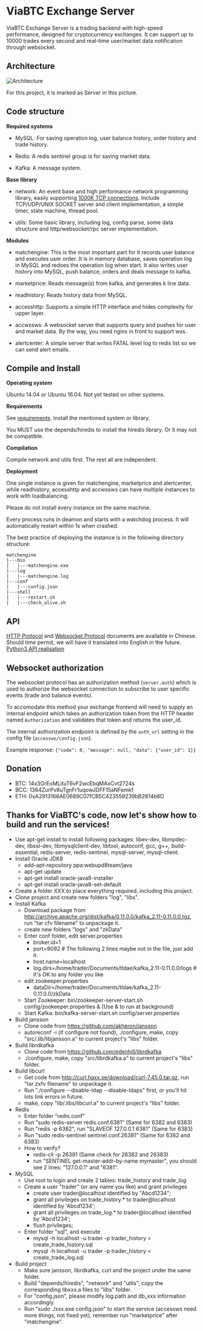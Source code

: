 # ViaBTC Exchange Server

ViaBTC Exchange Server is a trading backend with high-speed performance, designed for cryptocurrency exchanges. It can support up to 10000 trades every second and real-time user/market data notification through websocket.

## Architecture

![Architecture](https://user-images.githubusercontent.com/1209350/32476113-5ffc622a-c3b0-11e7-9755-924f17bcc167.jpeg)

For this project, it is marked as Server in this picture.

## Code structure

**Required systems**

* MySQL: For saving operation log, user balance history, order history and trade history.

* Redis: A redis sentinel group is for saving market data.

* Kafka: A message system.

**Base library**

* network: An event base and high performance network programming library, easily supporting [1000K TCP connections](http://www.kegel.com/c10k.html). Include TCP/UDP/UNIX SOCKET server and client implementation, a simple timer, state machine, thread pool. 

* utils: Some basic library, including log, config parse, some data structure and http/websocket/rpc server implementation.

**Modules**

* matchengine: This is the most important part for it records user balance and executes user order. It is in memory database, saves operation log in MySQL and redoes the operation log when start. It also writes user history into MySQL, push balance, orders and deals message to kafka.

* marketprice: Reads message(s) from kafka, and generates k line data.

* readhistory: Reads history data from MySQL.

* accesshttp: Supports a simple HTTP interface and hides complexity for upper layer.

* accwssws: A websocket server that supports query and pushes for user and market data. By the way, you need nginx in front to support wss.

* alertcenter: A simple server that writes FATAL level log to redis list so we can send alert emails.

## Compile and Install

**Operating system**

Ubuntu 14.04 or Ubuntu 16.04. Not yet tested on other systems.

**Requirements**

See [requirements](https://github.com/viabtc/viabtc_exchange_server/wiki/requirements). Install the mentioned system or library.

You MUST use the depends/hiredis to install the hiredis library. Or it may not be compatible.

**Compilation**

Compile network and utils first. The rest all are independent.

**Deployment**

One single instance is given for matchengine, marketprice and alertcenter, while readhistory, accesshttp and accwssws can have multiple instances to work with loadbalancing.

Please do not install every instance on the same machine.

Every process runs in deamon and starts with a watchdog process. It will automatically restart within 1s when crashed.

The best practice of deploying the instance is in the following directory structure:

```
matchengine
|---bin
|   |---matchengine.exe
|---log
|   |---matchengine.log
|---conf
|   |---config.json
|---shell
|   |---restart.sh
|   |---check_alive.sh
```

## API

[HTTP Protocol](https://github.com/viabtc/viabtc_exchange_server/wiki/HTTP-Protocol) and [Websocket Protocol](https://github.com/viabtc/viabtc_exchange_server/wiki/WebSocket-Protocol) documents are available in Chinese. Should time permit, we will have it translated into English in the future.</br>
[Python3 API realisation](https://github.com/grumpydevelop/viabtc_exchange_server_tools/blob/master/api/api_exchange.py)


## Websocket authorization

The websocket protocol has an authorization method (`server.auth`) which is used to authorize the websocket connection to subscribe to user specific events (trade and balance events).

To accomodate this method your exchange frontend will need to supply an internal endpoint which takes an authorization token from the HTTP header named `Authorization` and validates that token and returns the user_id.

The internal authorization endpoint is defined by the `auth_url` setting in the config file (`accessws/config.json`).

Example response: `{"code": 0, "message": null, "data": {"user_id": 1}}`

## Donation

* BTC: 14x3GrEoMLituT6vF2wcEbqMAxCvt2724s
* BCC: 1364ZurPv8uTgnFr1uqowJDFF15aNFemkf
* ETH: 0xA2913166AE0689C07fCB5C423559239bB2814b6D

## Thanks for ViaBTC's code, now let's show how to build and run the services!

* Use apt-get install to install following packages: libev-dev, libmpdec-dev, libssl-dev, libmysqlclient-dev, libtool, autoconf, gcc, g++, build-essential, redis-server, redis-sentinel, mysql-server, mysql-client.
* Install Oracle JDK8
  * add-apt-repository ppa:webupd8team/java
  * apt-get update
  * apt-get install oracle-java8-installer
  * apt-get install oracle-java8-set-default
* Create a folder XXX to place everything required, including this project.
* Clone project and create new folders "log", "libs".
* Install Kafka
  * Download package from http://archive.apache.org/dist/kafka/0.11.0.0/kafka_2.11-0.11.0.0.tgz, run "tar cfv filename" to unpackage it.
  * create new folders "logs" and "zkData"
  * Enter conf folder, edit server.properties
    * broker.id=1
    * port=9092 # The following 2 lines maybe not in the file, just add it.
    * host.name=localhost
    * log.dirs=/home/trader/Documents/tldae/kafka_2.11-0.11.0.0/logs # It's OK to any folder you like
  * edit zookeeper.properties
    * dataDir=/home/trader/Documents/tldae/kafka_2.11-0.11.0.0/zkData
  * Start Zookeeper: bin/zookeeper-server-start.sh config/zookeeper.properties & (Use & to run at background)
  * Start Kafka: bin/kafka-server-start.sh config/server.properties
* Build jansson
  * Clone code from https://github.com/akheron/jansson
  * autoreconf -i (if configure not found), ./configure, make, copy "src/.lib/libjansson.a" to current project's "libs" folder.
* Build librdkafka
  * Clone code from https://github.com/edenhill/librdkafka
  * ./configure, make, copy "src/librdkafka.a" to current project's "libs" folder.
* Build libcurl
  * Get code from http://curl.haxx.se/download/curl-7.45.0.tar.gz, run "tar zxfv filename" to unpackage it.
  * Run "./configure --disable-ldap --disable-ldaps" first, or you'll hit lots link errors in future.
  * make, copy "lib/.libs/libcurl.a" to current project's "libs" folder.
* Redis
  * Enter folder "redis.conf"
  * Run "sudo redis-server redis.conf.6381" (Same for 6382 and 6383)
  * Run "redis -p 6382", run "SLAVEOF 127.0.0.1 6381" (Same for 6383)
  * Run "sudo redis-sentinel sentinel.conf.26381" (Same for 6382 and 6383)
  * How to verify?
    * redis-cli -p 26381 (Same check for 26382 and 26383)
    * run "SENTINEL get-master-addr-by-name mymaster", you should see 2 lines: "127.0.0.1" and "6381".
* MySQL
  * Use root to login and create 2 tables: trade_history and trade_log
  * Create a user "trader" (or any name you like) and grant privileges
    * create user trader@localhost identified by "Abcd1234";
    * grant all privileges on trade_history.* to trader@localhost identified by 'Abcd1234';
    * grant all privileges on trade_log.* to trader@localhost identified by 'Abcd1234';
    * flush privileges;
  * Enter folder "sql", and execute
    * mysql -h localhost -u trader -p trader_history < create_trade_history.sql
    * mysql -h localhost -u trader -p trader_history < create_trade_log.sql
* Build project
  * Make sure jansson, librdkafka, curl and the project under the same folder.
  * Build "depends/hiredis", "network" and "utils", copy the corresponding libxxx.a files to "libs" folder.
  * For "config.json", please modify log.path and db_xxx information accordingly.
  * Run "sudo ./xxx.exe config.json" to start the service (accessws need more things, not fixed yet), remember run "marketprice" after "matchengine".
